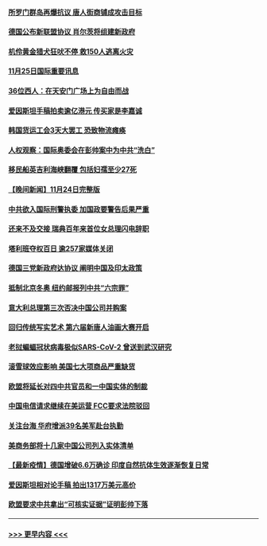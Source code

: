#### [所罗门群岛再爆抗议 唐人街商铺成攻击目标](../pages/prog202/a103277573.md?t=11252101) 
#### [德国公布新联盟协议 肖尔茨将组建新政府](../pages/prog202/a103277570.md?t=11252101) 
#### [机伶黄金猎犬狂吠不停 救150人逃离火灾](../pages/prog202/a103277520.md?t=11252101) 
#### [11月25日国际重要讯息](../pages/prog202/a103277438.md?t=11252101) 
#### [36位西人：在天安门广场上为自由而战](../pages/prog202/a103277444.md?t=11252101) 
#### [爱因斯坦手稿拍卖逾亿港元 传买家是李嘉诚](../pages/prog202/a103277408.md?t=11252101) 
#### [韩国货运工会3天大罢工 恐致物流瘫痪](../pages/prog202/a103277340.md?t=11252101) 
#### [人权观察：国际奥委会在彭帅案中为中共“洗白”](../pages/prog202/a103277346.md?t=11252101) 
#### [移民船英吉利海峡翻覆 包括妇孺至少27死](../pages/prog202/a103277300.md?t=11252101) 
#### [【晚间新闻】11月24日完整版](../pages/prog202/a103277200.md?t=11252101) 
#### [中共欲入国际刑警执委 加国政要警告后果严重](../pages/prog202/a103277042.md?t=11252101) 
#### [还来不及交接 瑞典百年来首位女总理闪电辞职](../pages/prog202/a103277187.md?t=11252101) 
#### [塔利班夺权百日 逾257家媒体关闭](../pages/prog202/a103277141.md?t=11252101) 
#### [德国三党新政府达协议 阐明中国及印太政策](../pages/prog202/a103276995.md?t=11252101) 
#### [抵制北京冬奥 纽约邮报列中共“六宗罪”](../pages/prog202/a103276993.md?t=11252101) 
#### [意大利总理第三次否决中国公司并购案](../pages/prog202/a103276968.md?t=11252101) 
#### [回归传统写实艺术 第六届新唐人油画大赛开启](../pages/prog202/a103276999.md?t=11252101) 
#### [老挝蝙蝠冠状病毒极似SARS-CoV-2 曾送到武汉研究](../pages/prog202/a103276955.md?t=11252101) 
#### [滚雪球效应影响 美国七大项商品严重缺货](../pages/prog202/a103276850.md?t=11252101) 
#### [欧盟将延长对四中共官员和一中国实体的制裁](../pages/prog202/a103276926.md?t=11252101) 
#### [中国电信请求继续在美运营 FCC要求法院驳回](../pages/prog202/a103276831.md?t=11252101) 
#### [关注台海 华府增派39名美军赴台执勤](../pages/prog202/a103276719.md?t=11252101) 
#### [美商务部将十几家中国公司列入实体清单](../pages/prog202/a103276821.md?t=11252101) 
#### [【最新疫情】德国增破6.6万确诊 印度自然抗体生效逐渐恢复日常](../pages/prog202/a103276802.md?t=11252101) 
#### [爱因斯坦相对论手稿 拍出1317万美元高价](../pages/prog202/a103276734.md?t=11252101) 
#### [欧盟要求中共拿出“可核实证据”证明彭帅下落](../pages/prog202/a103276688.md?t=11252101) 

----
#### [ >>> 更早内容 <<< ](../indexes/prog202-earlier.md)
